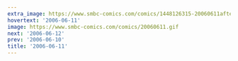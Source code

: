 ```yaml
---
extra_image: https://www.smbc-comics.com/comics/1448126315-20060611after.png
hovertext: '2006-06-11'
image: https://www.smbc-comics.com/comics/20060611.gif
next: '2006-06-12'
prev: '2006-06-10'
title: '2006-06-11'
---
```

